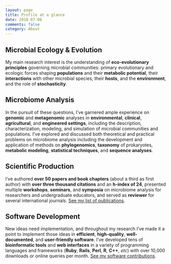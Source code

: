 ```yaml
---
layout: page
title: Profile at a glance
date: 2018-07-08
comments: false
category: About
---
```


## Microbial Ecology & Evolution
My main research interest is the understanding of
**eco-evolutionary principles** governing microbial communities:
primary evolutionary and ecologic forces shaping **populations** and their
**metabolic potential**, their **interactions** with other microbial species,
their **hosts**, and the **environment**, and the role of **stochasticity**.

## Microbiome Analysis
In the pursuit of these questions, I’ve garnered ample experience on **genomic**
and **metagenomic** analyses in **environmental**, **clinical**,
**agricultural**, and **engineered settings**, including the description,
characterization, modeling, and simulation of microbial communities and
populations.
I’ve explored and discussed both theoretical and practical problems on
microbiome analysis including the development and application of methods on
**phylogenomics**, **taxonomy** of prokaryotes, **metabolic modeling**,
**statistical techniques**, and **sequence analyses**.

## Scientific Production
I’ve authored **over 50 papers and book chapters** (about a third as first
author) with **over three thousand citations** and an **h-index of 24**,
presented multiple **workshops**, **seminars**, and **symposia** on microbiome
analysis for researchers and undergraduate educators, and served as **reviewer**
for several international journals.
[See my list of publications](/publications/).

## Software Development
New ideas need implementation, and throughout my research I’ve made it a point
to implement those ideas in **efficient**, **high-quality**,
**well-documented**, and **user-friendly software**.
I’ve developed tens of **bioinformatic tools** and **web interfaces** in a
variety of programming languages and frameworks (**Ruby**, **Rails**, **Perl**,
**R**, **C++**, *etc*) with over 10,000 downloads or online queries per month.
[See my software contributions](/software/).
